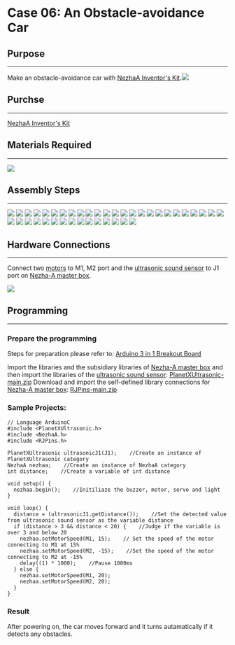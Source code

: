# Case 06: An Obstacle-avoidance Car

## Purpose
---
Make an obstacle-avoidance car with [NezhaA Inventor's Kit](https://www.elecfreaks.com/elecfreaks-nezha-a-inventor-s-kit-for-arduino.html).![](./images/neza-a-case-06-01.png)

## Purchse
---
 [NezhaA Inventor's Kit](https://www.elecfreaks.com/elecfreaks-nezha-a-inventor-s-kit-for-arduino.html)

## Materials Required
---
![](./images/neza-a-case-06-02.png)

## Assembly Steps
---
![](./images/neza-a-step-06-01.png)
![](./images/neza-a-step-06-02.png)
![](./images/neza-a-step-06-03.png)
![](./images/neza-a-step-06-04.png)
![](./images/neza-a-step-06-05.png)
![](./images/neza-a-step-06-06.png)
![](./images/neza-a-step-06-07.png)
![](./images/neza-a-step-06-08.png)
![](./images/neza-a-step-06-09.png)
![](./images/neza-a-step-06-10.png)
![](./images/neza-a-step-06-11.png)
![](./images/neza-a-step-06-12.png)
![](./images/neza-a-step-06-13.png)
![](./images/neza-a-step-06-14.png)
![](./images/neza-a-step-06-15.png)
![](./images/neza-a-step-06-16.png)
![](./images/neza-a-step-06-17.png)
![](./images/neza-a-step-06-18.png)
![](./images/neza-a-step-06-19.png)
![](./images/neza-a-step-06-20.png)
![](./images/neza-a-step-06-21.png)
![](./images/neza-a-step-06-22.png)
![](./images/neza-a-step-06-23.png)
![](./images/neza-a-step-06-24.png)
![](./images/neza-a-step-06-25.png)
![](./images/neza-a-step-06-26.png)
![](./images/neza-a-step-06-27.png)
![](./images/neza-a-step-06-28.png)
![](./images/neza-a-step-06-29.png)
![](./images/neza-a-step-06-30.png)
![](./images/neza-a-step-06-31.png)
![](./images/neza-a-step-06-32.png)
![](./images/neza-a-step-06-33.png)
![](./images/neza-a-step-06-34.png)
![](./images/neza-a-step-06-35.png)
![](./images/neza-a-step-06-36.png)
![](./images/neza-a-step-06-37.png)
![](./images/neza-a-step-06-38.png)
![](./images/neza-a-step-06-39.png)
![](./images/neza-a-step-06-40.png)

## Hardware Connections
---
Connect two [motors](https://www.elecfreaks.com/geekservo-motor-2kg-compatible-with-lego.html) to M1, M2 port and the [ultrasonic sound sensor](https://www.elecfreaks.com/planetx-ultrasonic.html) to J1 port on [Nezha-A master box](https://www.elecfreaks.com/arduino-3-in-1-master-control-box.html). 

![](./images/neza-a-case-06-03.png)

## Programming
---
### Prepare the programming

Steps for preparation please refer to: [Arduino 3 in 1 Breakout Board](https://www.elecfreaks.com/learn-en/Arduino-3-in-1-box/Arduino-3-in-1-box.html)

Import the libraries and the subsidiary libraries of [Nezha-A master box](https://www.elecfreaks.com/arduino-3-in-1-master-control-box.html) and then import the libraries of the [ultrasonic sound sensor](https://www.elecfreaks.com/planetx-ultrasonic.html): [PlanetXUltrasonic-main.zip](https://github.com/elecfreaks/PlanetXUltrasonic/archive/refs/heads/main.zip)
Download and import the self-defined library connections for [Nezha-A master box](https://www.elecfreaks.com/arduino-3-in-1-master-control-box.html): [RJPins-main.zip](https://github.com/elecfreaks/RJPins/archive/refs/heads/main.zip)

### Sample Projects:

```
// Language ArduinoC
#include <PlanetXUltrasonic.h>
#include <NezhaA.h>
#include <RJPins.h>

PlanetXUltrasonic ultrasonicJ1(J1);    //Create an instance of PlanetXUltrasonic category
NezhaA nezhaa;    //Create an instance of NezhaA category
int distance;    //Create a variable of int distance

void setup() {
  nezhaa.begin();    //Initiliaze the buzzer, motor, servo and light
}

void loop() {
  distance = (ultrasonicJ1.getDistance());    //Set the detected value from ultrasonic sound sensor as the variable distance 
  if (distance > 3 && distance < 20) {    //Judge if the variable is over 3 and below 20
    nezhaa.setMotorSpeed(M1, 15);    // Set the speed of the motor connecting to M1 at 15%
    nezhaa.setMotorSpeed(M2, -15);    //Set the speed of the motor connecting to M2 at -15%
    delay((1) * 1000);    //Pause 1000ms
  } else {
    nezhaa.setMotorSpeed(M1, 20);
    nezhaa.setMotorSpeed(M2, 20);
  }
}
```

### Result
After powering on, the car moves forward and it turns autamatically if it detects any obstacles. 

